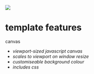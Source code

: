 ![](https://img.shields.io/badge/current_javascript_templates-1-blueviolet)
# template features
canvas
* _viewport-sized javascript canvas_
* _scales to viewport on window resize_
* _customiseable background colour_
* _includes css_
